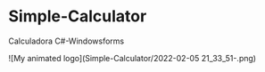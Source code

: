 # Simple-Calculator
Calculadora C#-Windowsforms

![My animated logo](Simple-Calculator/2022-02-05 21_33_51-.png)

